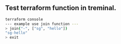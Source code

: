 
## Test terraform function in treminal.
```bash
terraform console
--- example use join function ---
> join("-", ["sg", "hello"])
"sg-hello"
> exit
```